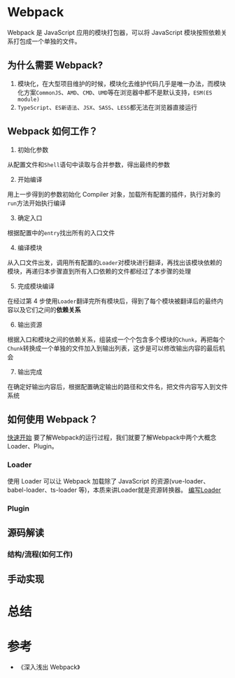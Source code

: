 # Webpack

Webpack 是 JavaScript 应用的模块打包器，可以将 JavaScript 模块按照依赖关系打包成一个单独的文件。

## 为什么需要 Webpack?

1. 模块化，在大型项目维护的时候，模块化去维护代码几乎是唯一办法，而模块化方案`CommonJS`、`AMD`、`CMD`、`UMD`等在浏览器中都不是默认支持，`ESM(ES module)`
2. `TypeScript`、`ES新语法`、`JSX`、`SASS`、`LESS`都无法在浏览器直接运行

## Webpack 如何工作？

1. 初始化参数

从配置文件和`Shell`语句中读取与合并参数，得出最终的参数

2. 开始编译

用上一步得到的参数初始化 Compiler 对象，加载所有配置的插件，执行对象的`run`方法开始执行编译

3. 确定入口

根据配置中的`entry`找出所有的入口文件

4. 编译模块

从入口文件出发，调用所有配置的`Loader`对模块进行翻译，再找出该模块依赖的模块，再递归本步骤直到所有入口依赖的文件都经过了本步骤的处理

5. 完成模块编译

在经过第 4 步使用`Loader`翻译完所有模块后，得到了每个模块被翻译后的最终内容以及它们之间的**依赖关系**

6. 输出资源

根据入口和模块之间的依赖关系，组装成一个个包含多个模块的`Chunk`，再把每个`Chunk`转换成一个单独的文件加入到输出列表，这步是可以修改输出内容的最后机会

7. 输出完成

在确定好输出内容后，根据配置确定输出的路径和文件名，把文件内容写入到文件系统

## 如何使用 Webpack？

[快速开始](./quickStart.md)
要了解Webpack的运行过程，我们就要了解Webpack中两个大概念Loader、Plugin。
### Loader

使用 Loader 可以让 Webpack 加载除了 JavaScript 的资源(vue-loader、babel-loader、ts-loader 等)，本质来讲Loader就是资源转换器。
[编写Loader](./编写Loader/index.md)
### Plugin

## 源码解读

### 结构/流程(如何工作)

## 手动实现

# 总结

# 参考

- 《深入浅出 Webpack》
